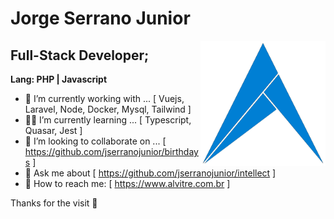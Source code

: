 

# Jorge Serrano Junior

<img src="https://github.com/jserranojunior/alvitre-site/blob/master/src/assets/img/logo/png/alvitre.png" width="200" align="right"> 


## Full-Stack Developer; 
__Lang: PHP | Javascript__

- :bricks: I’m currently working with ...
[ Vuejs, Laravel, Node, Docker, Mysql, Tailwind ]
- :man_student: I’m currently learning ...
[ Typescript, Quasar, Jest ]
- :mechanical_arm: I’m looking to collaborate on ...
[ https://github.com/jserranojunior/birthdays ]
- 💬 Ask me about
[ https://github.com/jserranojunior/intellect ]
- :email: How to reach me: 
[ https://www.alvitre.com.br ]

Thanks for the visit :blue_heart:
